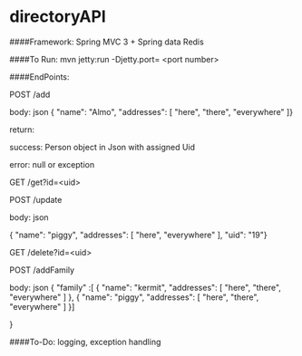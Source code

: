 # directoryAPI

####Framework: Spring MVC 3 + Spring data Redis

####To Run: mvn jetty:run  -Djetty.port= \<port number\>

####EndPoints:

POST /add

body: json
{
  "name": "Almo",
  "addresses": [
    "here",
    "there",
    "everywhere"
  ]}

return: 

success: Person object in Json with assigned Uid

error: null or exception


GET /get?id=\<uid\>

POST /update

body: json

{
  "name": "piggy",
  "addresses": [
    "here",
    "everywhere"
  ],
  "uid": "19"}


GET /delete?id=\<uid\>

POST /addFamily

body: json
{
 "family" :[ { "name": "kermit",
  "addresses": [
    "here",
    "there",
    "everywhere"
  ]
 },
  { "name": "piggy",
  "addresses": [
    "here",
    "there",
    "everywhere"
  ]
 }]
  
}

####To-Do: logging, exception handling